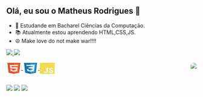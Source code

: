 ## Olá, eu sou o Matheus Rodrigues 👋


- 🏫 Estudande em Bacharel Ciências da Computação.
- 📚 Atualmente estou aprendendo HTML,CSS,JS.
- ☮  Make love do not make war!!!!

<a href="https://github.com/Matheusrodriguesalvesdossantos">
  <img height="180em" src="https://github-readme-stats.vercel.app/api?username=Matheusrodriguesalvesdossantos&show_icons=true&theme=github_dark&include_all_commits=true&count_private=true"/>
  <img height="150em" src="https://github-readme-stats.vercel.app/api/top-langs/?username=Matheusrodriguesalvesdossantos&themegithub_dark"/>
</div>
<div style="display: inline_block"><br>
<img align="center" alt="Mr-HTML" height="30" width="40" src="https://raw.githubusercontent.com/devicons/devicon/master/icons/html5/html5-original.svg">
<img align="center" alt="Mr-CSS" height="30" width="40" src="https://raw.githubusercontent.com/devicons/devicon/master/icons/css3/css3-original.svg">
    <img align="center" height="30" width="40" src="https://raw.githubusercontent.com/devicons/devicon/master/icons/javascript/javascript-plain.svg">
    <img align="right" height="100" style="border-radius:50px;" src="https://media4.giphy.com/media/QTfX9Ejfra3ZmNxh6B/200.gif">
</div>

##

<div>
    <a href = "mailto:matheushlts.mr@gmail.com"><img src="https://img.shields.io/badge/Gmail-D14836?style=for-the-badge&logo=gmail&logoColor=white"></a>
    <a href="https://www.linkedin.com/in/matheus-rodrigues-476030227/" target="_blank"><img src="https://img.shields.io/badge/-LinkedIn-%230077B5?style=for-the-badge&logo=linkedin&logoColor=white" target="_blank"></a>
    <a href="https://api.whatsapp.com/send?phone=5564984146636&text=Ol%C3%A1%20Matheus%20Rodrigues%2C%20venho%20atrav%C3%A9s%20do%20github!" target="_blank"><img src="https://img.shields.io/badge/WhatsApp-25D366?style=for-the-badge&logo=whatsapp&logoColor=white"></a>
</div>    